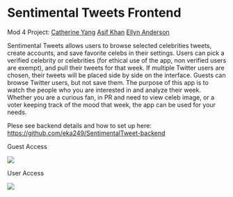 # Sentimental Tweets Frontend
Mod 4 Project:
[Catherine Yang](https://github.com/liahnee)
[Asif Khan](https://github.com/AKhan-CIR)
[Ellyn Anderson](https://github.com/eka249)

Sentimental Tweets allows users to browse selected celebrities tweets, create accounts, and save favorite celebs in their settings. 
Users can pick a verified celebrity or celebrities (for ethical use of the app, non verified users are exempt), and pull their tweets for that week. If multiple Twitter users are chosen, their tweets will be placed side by side on the interface. Guests can browse Twitter users, but not save them.
The purpose of this app is to watch the people who you are interested in and analyze their week. Whether you are a curious fan, in PR and need to view celeb image, or a voter keeping track of the mood that week, the app can be used for your needs.

Plese see backend details and how to set up here: https://github.com/eka249/SentimentalTweet-backend



Guest Access

![](name-of-giphy.gif)


User Access

![](name-of-giphy.gif)
